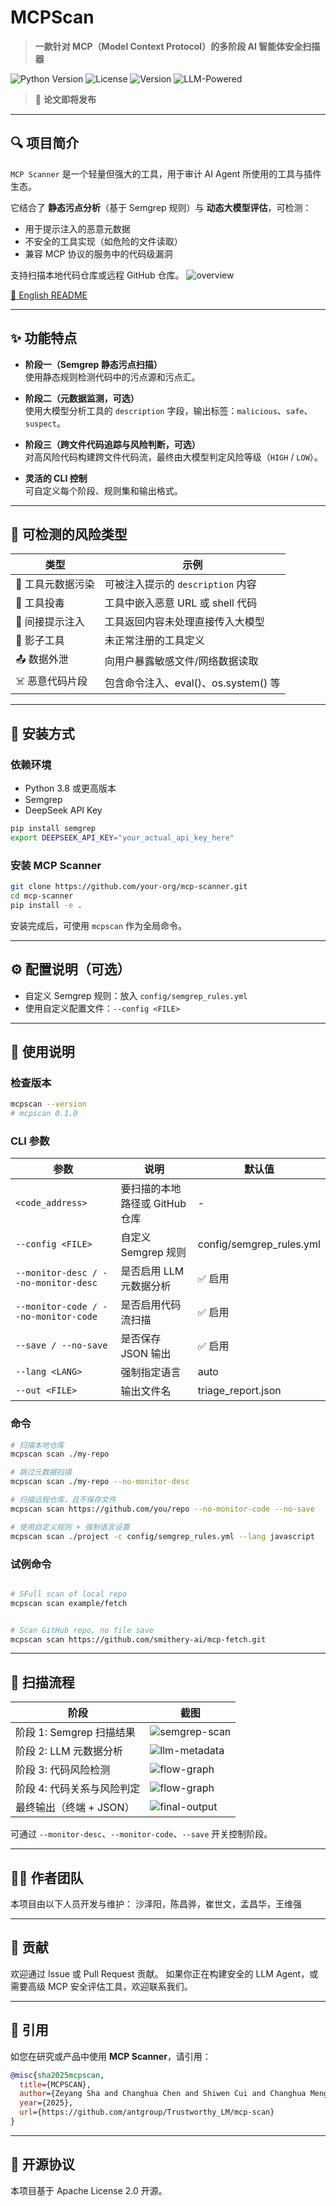 # MCPScan

> **一款针对 MCP（Model Context Protocol）的多阶段 AI 智能体安全扫描器**

![Python Version](https://img.shields.io/badge/python-3.8%2B-blue)
![License](https://img.shields.io/badge/license-Apache%202.0-green)
![Version](https://img.shields.io/badge/version-0.0.0-orange)
![LLM-Powered](https://img.shields.io/badge/LLM-DeepSeek-yellow)

> 📝 **论文即将发布**

---

## 🔍 项目简介

`MCP Scanner` 是一个轻量但强大的工具，用于审计 AI Agent 所使用的工具与插件生态。

它结合了 **静态污点分析**（基于 Semgrep 规则）与 **动态大模型评估**，可检测：
- 用于提示注入的恶意元数据
- 不安全的工具实现（如危险的文件读取）
- 兼容 MCP 协议的服务中的代码级漏洞

支持扫描本地代码仓库或远程 GitHub 仓库。
![overview](image/overview_cn.png)

[📄 English README](README.md)

---

## ✨ 功能特点

+ **阶段一（Semgrep 静态污点扫描）**  
  使用静态规则检测代码中的污点源和污点汇。

+ **阶段二（元数据监测，可选）**  
  使用大模型分析工具的 `description` 字段，输出标签：`malicious`、`safe`、`suspect`。

+ **阶段三（跨文件代码追踪与风险判断，可选）**  
  对高风险代码构建跨文件代码流，最终由大模型判定风险等级（`HIGH` / `LOW`）。

+ **灵活的 CLI 控制**  
  可自定义每个阶段、规则集和输出格式。

---

## 🧠 可检测的风险类型

| 类型 | 示例 |
|------|------|
| 🧬 工具元数据污染 | 可被注入提示的 `description` 内容 |
| 🧪 工具投毒 | 工具中嵌入恶意 URL 或 shell 代码 |
| 🔁 间接提示注入 | 工具返回内容未处理直接传入大模型 |
| 🧰 影子工具 | 未正常注册的工具定义 |
| 📤 数据外泄 | 向用户暴露敏感文件/网络数据读取 |
| ☠️ 恶意代码片段 | 包含命令注入、eval()、os.system() 等 |

---

## 🧰 安装方式

### 依赖环境

+ Python 3.8 或更高版本
+ Semgrep
+ DeepSeek API Key

```bash
pip install semgrep
export DEEPSEEK_API_KEY="your_actual_api_key_here"
```

### 安装 MCP Scanner

```bash
git clone https://github.com/your-org/mcp-scanner.git
cd mcp-scanner
pip install -e .
```

安装完成后，可使用 `mcpscan` 作为全局命令。

---

## ⚙️ 配置说明（可选）

+ 自定义 Semgrep 规则：放入 `config/semgrep_rules.yml`
+ 使用自定义配置文件：`--config <FILE>`

---

## 🚀 使用说明

### 检查版本
```bash
mcpscan --version
# mcpscan 0.1.0
```

### CLI 参数

| 参数 | 说明 | 默认值 |
|------|------|--------|
| `<code_address>` | 要扫描的本地路径或 GitHub 仓库 | - |
| `--config <FILE>` | 自定义 Semgrep 规则 | config/semgrep_rules.yml |
| `--monitor-desc / --no-monitor-desc` | 是否启用 LLM 元数据分析 | ✅ 启用 |
| `--monitor-code / --no-monitor-code` | 是否启用代码流扫描 | ✅ 启用 |
| `--save / --no-save` | 是否保存 JSON 输出 | ✅ 启用 |
| `--lang <LANG>` | 强制指定语言 | auto |
| `--out <FILE>` | 输出文件名 | triage_report.json |

### 命令
```bash
# 扫描本地仓库
mcpscan scan ./my-repo

# 跳过元数据扫描
mcpscan scan ./my-repo --no-monitor-desc

# 扫描远程仓库，且不保存文件
mcpscan scan https://github.com/you/repo --no-monitor-code --no-save

# 使用自定义规则 + 强制语言设置
mcpscan scan ./project -c config/semgrep_rules.yml --lang javascript
```

### 试例命令
```bash

# SFull scan of local repo
mcpscan scan example/fetch


# Scan GitHub repo, no file save
mcpscan scan https://github.com/smithery-ai/mcp-fetch.git


```

---

## 🧭 扫描流程

| 阶段 | 截图 |
|------|------|
| 阶段 1: Semgrep 扫描结果 | ![semgrep-scan](image/semgrep.png) |
| 阶段 2: LLM 元数据分析 | ![llm-metadata](image/metadata_scan.png) |
| 阶段 3: 代码风险检测 | ![flow-graph](image/code_detection.png) |
| 阶段 4: 代码关系与风险判定 | ![flow-graph](image/code_relate.png) |
| 最终输出（终端 + JSON） | ![final-output](image/result.png) |

可通过 `--monitor-desc`、`--monitor-code`、`--save` 开关控制阶段。

---

## 👨‍💻 作者团队

本项目由以下人员开发与维护：
沙泽阳，陈昌骅，崔世文，孟昌华，王维强

---

## 🤝 贡献

欢迎通过 Issue 或 Pull Request 贡献。
如果你正在构建安全的 LLM Agent，或需要高级 MCP 安全评估工具，欢迎联系我们。

---

## 📄 引用

如您在研究或产品中使用 **MCP Scanner**，请引用：

```bibtex
@misc{sha2025mcpscan,
  title={MCPSCAN},
  author={Zeyang Sha and Changhua Chen and Shiwen Cui and Changhua Meng and Weiqiang Wang},
  year={2025},
  url={https://github.com/antgroup/Trustworthy_LM/mcp-scan}
}
```

---

## 📜 开源协议

本项目基于 Apache License 2.0 开源。
